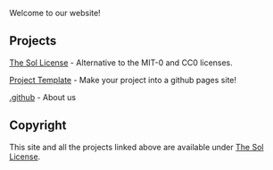Welcome to our website!

## Projects

[The Sol License](https://191512.xyz/license) - Alternative to the MIT-0 and CC0 licenses.

[Project Template](https://191512.xyz/project-template) - Make your project into a github pages site!

[.github](https://191512.xyz/.github) - About us

## Copyright

This site and all the projects linked above are available under [The Sol License](https://191512.xyz/license).
